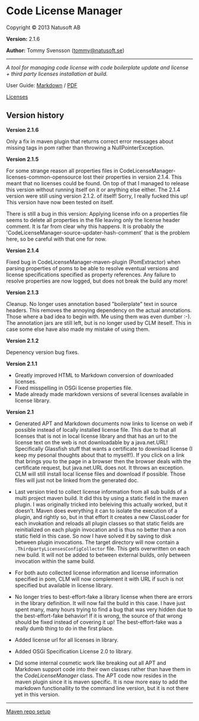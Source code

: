 # Code License Manager

Copyright © 2013 Natusoft AB

__Version:__ 2.1.6

__Author:__ Tommy Svensson (tommy@natusoft.se)

---

_A tool for managing code license with code boilerplate update and license + third party licenses installation at build._

User Guide: [Markdown](https://github.com/tombensve/CodeLicenseManager/blob/master/CodeLicenseManager-documentation/docs/UserGuide.md) /  [PDF](https://github.com/tombensve/CodeLicenseManager/blob/master/CodeLicenseManager-documentation/docs/CLM-User-Guide.pdf)

[Licenses](https://github.com/tombensve/CodeLicenseManager/blob/master/CodeLicenseManager-documentation/docs/licenses.md)

## Version history

__Version 2.1.6__

Only a fix in maven plugin that returns correct error messages about missing tags in pom rather than throwing a NullPointerException.

__Version 2.1.5__

For some strange reason all properties files in CodeLicenseManager-licenses-common-opensource lost their properties in version 2.1.4. This meant that no licenses could be found. On top of that I managed to release this version without running itself on it or anything else either. The 2.1.4 version were still using version 2.1.2. of itself! Sorry, I really fucked this up! This version have now been tested on itself.

There is still a bug in this version: Applying license info on a properties file seems to delete all properties in the file leaving only the license header comment. It is far from clear why this happens. It is probably the 'CodeLicenseManager-source-updater-hash-comment' that is the problem here, so be careful with that one for now.

__Version 2.1.4__ 

Fixed bug in CodeLicenseManager-maven-plugin (PomExtractor) when parsing properties of poms to be able to resolve eventual versions and license specifications specified as property references. Any failure to resolve properties are now logged, but does not break the build any more!  

__Version 2.1.3__

Cleanup. No longer uses annotation based "boilerplate" text in source headers. This removes the annoying dependency on the actual annotations. Those where a bad idea to begin with. Me using them was even dumber :-). The annotation jars are still left, but is no longer used by CLM iteself. This in case some else have also made my mistake of using them. 

__Version 2.1.2__

Depenency version bug fixes. 

__Version 2.1.1__

* Greatly improved HTML to Markdown conversion of downloaded licenses.
* Fixed misspelling in OSGi license properties file.
* Made already made markdown versions of several licenses available in license library.

__Version 2.1__

* Generated APT and Markdown documents now links to license on web if possible instead of locally installed license file. This due to that all licenses that is not in local license library and that has an url to the license text on the web is not downloadable by a java.net.URL! Specifically Glassfish stuff that wants a certificate to download license (I keep my pesonal thoughts about that to myself!). If you click on a link that brings you to the page in a browser then the browser deals with the certificate request, but java.net.URL does not. It throws an exception. CLM will still install local license files and download if possible. Those files will just not be linked from the generated doc. 

* Last version tried to collect license information from all sub builds of a multi project maven build. It did this by using a static field in the maven plugin. I was originally tricked into beleiving this actually worked, but it doesn’t. Maven does everything it can to isolate the execution of a plugin, and rightly so, but in that effort it creates a new ClassLoader for each invokation and reloads all plugin classes so that static fields are reinitialized on each plugin invocation and is thus no better than a non static field in this case. So now I have solved it by saving to disk between plugin invocations. The target directory will now contain a `.ThirdpartyLicensesConfigCollector` file. This gets overwritten on each new build. It will not be added to between external builds, only between invocation within the same build. 

* For both auto collected license information and license information specified in pom, CLM will now complement it with URL if such is not specified but available in license library.

* No longer tries to best-effort-fake a library license when there are errors in the library definition. It will now fail the build in this case. I have just spent many, many hours trying to find a bug that was very hidden due to the best-effort-fake behavior! If it is wrong, the source of that wrong should be fixed instead of covering it up! The best-effort-fake was a really dumb thing to do in the first place.

* Added license url for all licenses in library.

* Added OSGi Specification License 2.0 to library.

* Did some internal cosmetic work like breaking out all APT and Markdown support code into their own classes rather than have them in the _CodeLicenseManager_ class. The APT code now resides in the maven plugin since it is maven specific. It is now more easy to add the markdown functionallity to the command line version, but it is not there yet in this version.

---

[Maven repo setup](https://github.com/tombensve/CommonStuff/blob/master/docs/MavenRepository.md)
